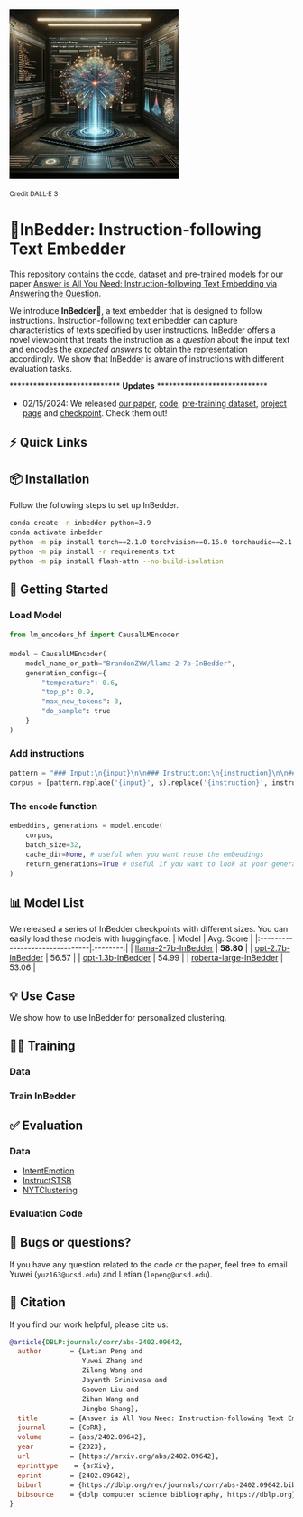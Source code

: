 <img src="images/InBedder.jpeg" width="300" height="300">

<small>Credit DALL·E 3</small>

# 🛌InBedder: Instruction-following Text Embedder

This repository contains the code, dataset and pre-trained models for our paper [Answer is All You Need: Instruction-following Text Embedding via Answering the Question]().

We introduce **InBedder**🛌, a text embedder that is designed to follow instructions. Instruction-following text embedder can capture characteristics of texts specified by user instructions. InBedder offers a novel viewpoint that treats the instruction as a _question_ about the input text and encodes the _expected answers_ to obtain the representation accordingly. We show that InBedder is aware of instructions with different evaluation tasks.

**************************** **Updates** ****************************

* 02/15/2024: We released [our paper](https://arxiv.org/abs/2402.09642), [code](https://github.com/zhang-yu-wei/InBedder/), [pre-training dataset](https://huggingface.co/datasets/KomeijiForce/Inbedder-Pretrain-Data), [project page]() and [checkpoint](https://huggingface.co/BrandonZYW). Check them out!

## ⚡ Quick Links

## 📦 Installation
Follow the following steps to set up InBedder.
```bash
conda create -n inbedder python=3.9
conda activate inbedder
python -m pip install torch==2.1.0 torchvision==0.16.0 torchaudio==2.1.0 --index-url https://download.pytorch.org/whl/cu118
python -m pip install -r requirements.txt
python -m pip install flash-attn --no-build-isolation
```

## 🚀 Getting Started

### Load Model

```python
from lm_encoders_hf import CausalLMEncoder

model = CausalLMEncoder(
    model_name_or_path="BrandonZYW/llama-2-7b-InBedder",
    generation_configs={
        "temperature": 0.6,
        "top_p": 0.9,
        "max_new_tokens": 3,
        "do_sample": true
    }
)
```

### Add instructions

```python
pattern = "### Input:\n{input}\n\n### Instruction:\n{instruction}\n\n### Response:"
corpus = [pattern.replace('{input}', s).replace('{instruction}', instruction) for s in corpus]
```

### The `encode` function

```python
embeddins, generations = model.encode(
    corpus,
    batch_size=32,
    cache_dir=None, # useful when you want reuse the embeddings
    return_generations=True # useful if you want to look at your generations
)
```

## 📊 Model List

We released a series of InBedder checkpoints with different sizes. You can easily load these models with huggingface. 
|              Model              | Avg. Score |
|:-------------------------------|:--------:|
| [llama-2-7b-InBedder](https://huggingface.co/BrandonZYW/llama-2-7b-InBedder) | **58.80** |
| [opt-2.7b-InBedder](https://huggingface.co/BrandonZYW/opt-2.7b-InBedder)   | 56.57 |
| [opt-1.3b-InBedder](https://huggingface.co/BrandonZYW/opt-1.3b-InBedder)   | 54.99 |
| [roberta-large-InBedder](https://huggingface.co/BrandonZYW/roberta-large-InBedder)   | 53.06 |

## 💡 Use Case
We show how to use InBedder for personalized clustering.

## 🏋️‍♂️ Training
### Data

### Train InBedder

## ✅ Evaluation
### Data

- [IntentEmotion](https://huggingface.co/datasets/BrandonZYW/IntentEmotion)
- [InstructSTSB](https://huggingface.co/datasets/BrandonZYW/InstructSTSB)
- [NYTClustering](https://huggingface.co/datasets/BrandonZYW/NYTClustering)

### Evaluation Code

## 🐞 Bugs or questions?
If you have any question related to the code or the paper, feel free to email Yuwei (`yuz163@ucsd.edu`) and Letian (`lepeng@ucsd.edu`).

## 📑 Citation
If you find our work helpful, please cite us:

```bibtex
@article{DBLP:journals/corr/abs-2402.09642,
  author       = {Letian Peng and
                  Yuwei Zhang and
                  Zilong Wang and
                  Jayanth Srinivasa and
                  Gaowen Liu and
                  Zihan Wang and
                  Jingbo Shang},
  title        = {Answer is All You Need: Instruction-following Text Embedding via Answering the Question},
  journal      = {CoRR},
  volume       = {abs/2402.09642},
  year         = {2023},
  url          = {https://arxiv.org/abs/2402.09642},
  eprinttype    = {arXiv},
  eprint       = {2402.09642},
  biburl       = {https://dblp.org/rec/journals/corr/abs-2402.09642.bib},
  bibsource    = {dblp computer science bibliography, https://dblp.org}
}
```
